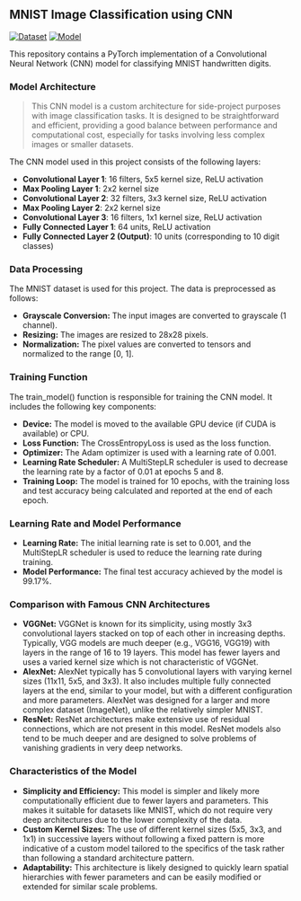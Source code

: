 ## MNIST Image Classification using CNN
[![Dataset](https://img.shields.io/badge/Dataset-MNIST-blue)](https://paperswithcode.com/dataset/mnist)
[![Model](https://img.shields.io/badge/Model-Trained-yellow)](https://github.com/Copng-py/bookish-barnacle/blob/main/model.pth)

This repository contains a PyTorch implementation of a Convolutional Neural Network (CNN) model for classifying MNIST handwritten digits.

### Model Architecture
> This CNN model is a custom architecture for side-project purposes with image classification tasks. It is designed to be straightforward and efficient, providing a good balance between performance and computational cost, especially for tasks involving less complex images or smaller datasets.

The CNN model used in this project consists of the following layers:
- **Convolutional Layer 1**: 16 filters, 5x5 kernel size, ReLU activation
- **Max Pooling Layer 1**: 2x2 kernel size
- **Convolutional Layer 2**: 32 filters, 3x3 kernel size, ReLU activation
- **Max Pooling Layer 2**: 2x2 kernel size
- **Convolutional Layer 3**: 16 filters, 1x1 kernel size, ReLU activation
- **Fully Connected Layer 1**: 64 units, ReLU activation
- **Fully Connected Layer 2 (Output)**: 10 units (corresponding to 10 digit classes)



### Data Processing
The MNIST dataset is used for this project. The data is preprocessed as follows:

- **Grayscale Conversion:** The input images are converted to grayscale (1 channel).
- **Resizing:** The images are resized to 28x28 pixels.
- **Normalization:** The pixel values are converted to tensors and normalized to the range [0, 1].

### Training Function
The train_model() function is responsible for training the CNN model. It includes the following key components:

- **Device:** The model is moved to the available GPU device (if CUDA is available) or CPU.
- **Loss Function:** The CrossEntropyLoss is used as the loss function.
- **Optimizer:** The Adam optimizer is used with a learning rate of 0.001.
- **Learning Rate Scheduler:** A MultiStepLR scheduler is used to decrease the learning rate by a factor of 0.01 at epochs 5 and 8.
- **Training Loop:** The model is trained for 10 epochs, with the training loss and test accuracy being calculated and reported at the end of each epoch.

### Learning Rate and Model Performance
- **Learning Rate:** The initial learning rate is set to 0.001, and the MultiStepLR scheduler is used to reduce the learning rate during training.
- **Model Performance:** The final test accuracy achieved by the model is 99.17%.

### Comparison with Famous CNN Architectures
+ **VGGNet:**
VGGNet is known for its simplicity, using mostly 3x3 convolutional layers stacked on top of each other in increasing depths.
Typically, VGG models are much deeper (e.g., VGG16, VGG19) with layers in the range of 16 to 19 layers.
This model has fewer layers and uses a varied kernel size which is not characteristic of VGGNet.
+ **AlexNet:**
AlexNet typically has 5 convolutional layers with varying kernel sizes (11x11, 5x5, and 3x3).
It also includes multiple fully connected layers at the end, similar to your model, but with a different configuration and more parameters.
AlexNet was designed for a larger and more complex dataset (ImageNet), unlike the relatively simpler MNIST.
+ **ResNet:**
ResNet architectures make extensive use of residual connections, which are not present in this model.
ResNet models also tend to be much deeper and are designed to solve problems of vanishing gradients in very deep networks.

### Characteristics of the Model
+ **Simplicity and Efficiency:** This model is simpler and likely more computationally efficient due to fewer layers and parameters. This makes it suitable for datasets like MNIST, which do not require very deep architectures due to the lower complexity of the data.
+ **Custom Kernel Sizes:** The use of different kernel sizes (5x5, 3x3, and 1x1) in successive layers without following a fixed pattern is more indicative of a custom model tailored to the specifics of the task rather than following a standard architecture pattern.
+ **Adaptability:** This architecture is likely designed to quickly learn spatial hierarchies with fewer parameters and can be easily modified or extended for similar scale problems.
